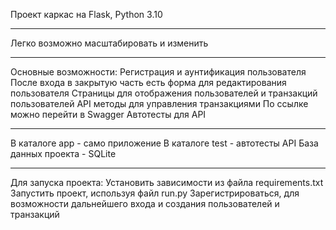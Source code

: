 Проект каркас на Flask, Python 3.10
*******

Легко возможно масштабировать и изменить
*******

Основные возможности:
Регистрация и аунтификация пользователя
После входа в закрытую часть есть форма для редактирования пользователя
Страницы для отображения пользователей и транзакций пользователей
API методы для управления транзакциями
По ссылке можно перейти в Swagger
Автотесты для API
*******

В каталоге app - само приложение
В каталоге test - автотесты API
База данных проекта - SQLite
*******

Для запуска проекта: 
Установить зависимости из файла requirements.txt  
Запустить проект, используя файл run.py 
Зарегистрироваться, для возможности дальнейшего входа и создания пользователей и
транзакций


